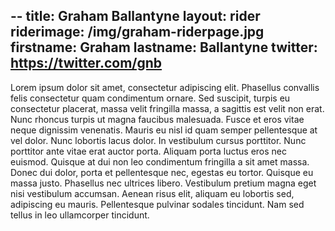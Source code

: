 --
title: Graham Ballantyne
layout: rider
riderimage: /img/graham-riderpage.jpg
firstname: Graham
lastname: Ballantyne
twitter: https://twitter.com/gnb
--

Lorem ipsum dolor sit amet, consectetur adipiscing elit. Phasellus convallis felis consectetur quam condimentum ornare. Sed suscipit, turpis eu consectetur placerat, massa velit fringilla massa, a sagittis est velit non erat. Nunc rhoncus turpis ut magna faucibus malesuada. Fusce et eros vitae neque dignissim venenatis. Mauris eu nisl id quam semper pellentesque at vel dolor. Nunc lobortis lacus dolor. In vestibulum cursus porttitor. Nunc porttitor ante vitae erat auctor porta. Aliquam porta luctus eros nec euismod. Quisque at dui non leo condimentum fringilla a sit amet massa. Donec dui dolor, porta et pellentesque nec, egestas eu tortor. Quisque eu massa justo. Phasellus nec ultrices libero. Vestibulum pretium magna eget nisi vestibulum accumsan. Aenean risus elit, aliquam eu lobortis sed, adipiscing eu mauris. Pellentesque pulvinar sodales tincidunt. Nam sed tellus in leo ullamcorper tincidunt.